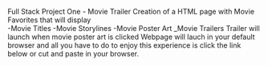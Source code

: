Full Stack Project One - Movie Trailer
Creation of a HTML page with Movie Favorites that will display  
    -Movie Titles
    -Movie Storylines
    -Movie Poster Art
    _Movie Trailers
        Trailer will launch when movie poster art is clicked
Webpage will lauch in your default browser and all you have to do to enjoy this experience is click the link below or cut and paste in your browser. 
